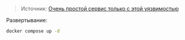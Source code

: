 > Источник: [Очень простой сервис только с этой уязвимостью](https://github.com/tkmru/nginx-alias-traversal-sample)

Развертывание:
```bash
docker compose up -d
```
